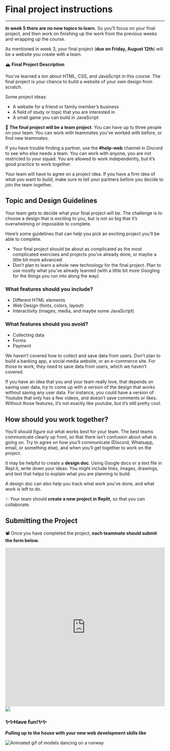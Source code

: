 # Final project instructions

---

**In week 5 there are no new topics to learn.** So you’ll focus on your final project, and then work on finishing up the work from the previous weeks and wrapping up the course.

As mentioned in week 3, your final project (**due on Friday, August 12th**) will be a website you create with a team.

<aside>


🏔️ **Final Project Description**

You’ve learned a ton about HTML, CSS, and JavaScript in this course. The final project is your chance to build a website of your own design from scratch.

Some project ideas:

- A website for a friend or family member’s business
- A field of study or topic that you are interested in
- A small game you can build in JavaScript
</aside>

<aside>


👥 **The final project will be a team project**. You can have up to three people on your team. You can work with teammates you’ve worked with before, or find new teammates.

If you have trouble finding a partner, use the **#help-web** channel in Discord to see who else needs a team. You can work with anyone, you are not restricted to your squad. You are allowed to work independently, but it’s good practice to work together.

Your team will have to agree on a project idea. If you have a firm idea of what you want to build, make sure to tell your partners before you decide to join the team together.

</aside>

## Topic and Design Guidelines

Your team gets to decide what your final project will be. The challenge is to choose a design that is exciting to you, but is not so big that it’s overwhelming or impossible to complete.

Here’s some guidelines that can help you pick an exciting project you’ll be able to complete.

- Your final project should be about as complicated as the most complicated exercises and projects you’ve already done, or maybe a little bit more advanced.
- Don’t plan to learn a whole new technology for the final project. Plan to use mostly what you’ve already learned (with a little bit more Googling for the things you run into along the way).

### What features should you **include?**

- Different HTML elements
- Web Design (fonts, colors, layout)
- Interactivity (images, media, and maybe some JavaScript)

### What features should you **avoid**?

- Collecting data
- Forms
- Payment

We haven’t covered how to collect and save data from users. Don’t plan to build a banking app, a social media website, or an e-commerce site. For those to work, they need to save data from users, which we haven’t covered.

If you have an idea that you and your team really love, that depends on saving user data, try to come up with a version of the design that works without saving any user data. For instance, you could have a version of Youtube that only has a few videos, and doesn’t save comments or likes. Without those features, it’s not exactly like youtube, but it’s still pretty cool.

## How should you work together?

You’ll should figure out what works best for your team. The best teams communicate clearly up front, so that there isn’t confusion about what is going on. Try to agree on how you’ll communicate (Discord, Whatsapp, email, or something else), and when you’ll get together to work on the project.

It may be helpful to create a **design doc**. Using Google docs or a text file in Repl.it, write down your ideas. You might include links, images, drawings, and text that helps to explain what you are planning to build.

A design doc can also help you track what work you’ve done, and what work is left to do.

<aside>


✨ Your team should **create a new project in Replit**, so that you can collaborate.

</aside>

## Submitting the Project

<aside>


📽️ Once you have completed the project, **each teammate should submit the form below.**

<div style="width:100%;height:500px;"><iframe src="https://docs.google.com/forms/d/e/1FAIpQLSdzMaTfx3c3FRVOrXVk7nh-lx3DSjYjAKkluZ2gkK5gpcJIsQ/viewform?usp=send_form&embed=true" frameborder="0" sandbox="allow-scripts allow-popups allow-top-navigation-by-user-activation allow-forms allow-same-origin" allowfullscreen="" style="width: 100%; height: 100%; border-radius: 1px; pointer-events: auto; background-color: white;"></iframe></div>

</aside>

<img src="./wrapping-up-final-steps-for-web-foundations/peak1.png">

### ✨✨Have fun!✨✨

**Pulling up to the house with your new web development skills like**

![Animated gif of models dancing on a runway](https://lh6.googleusercontent.com/J0FhTe0Xnp5ka0qbMJ93Yb0TDjU5vTOJ7ZYzblQVx6uBq5pP5fHFp9F_vU9cfRPThOClsDxGpyK_N_yg-GVqqLppHMbsf95BL150j9ziFgGZ3EIL_cPROirt4XTHJIMsMCXkiG0R=s1600)

